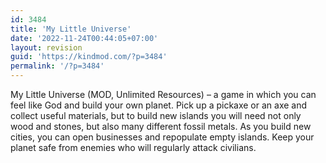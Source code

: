 ```yaml
---
id: 3484
title: 'My Little Universe'
date: '2022-11-24T00:44:05+07:00'
layout: revision
guid: 'https://kindmod.com/?p=3484'
permalink: '/?p=3484'
---
```


My Little Universe (MOD, Unlimited Resources) – a game in which you can feel like God and build your own planet. Pick up a pickaxe or an axe and collect useful materials, but to build new islands you will need not only wood and stones, but also many different fossil metals. As you build new cities, you can open businesses and repopulate empty islands. Keep your planet safe from enemies who will regularly attack civilians.
